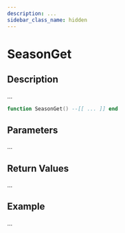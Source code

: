 ```yaml
---
description: ...
sidebar_class_name: hidden
---
```


# SeasonGet

## Description

...

```lua
function SeasonGet() --[[ ... ]] end
```

## Parameters

...

## Return Values

...

## Example

...

